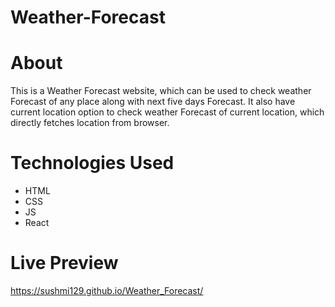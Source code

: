 # Weather-Forecast


# About
This is a Weather Forecast website, which can be used to check weather Forecast of any place along with next five days Forecast. It also have current location option to check weather Forecast of current location, which directly fetches location from browser.


# Technologies Used
* HTML
* CSS
* JS
* React


# Live Preview
https://sushmi129.github.io/Weather_Forecast/
